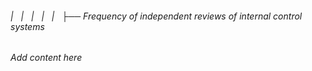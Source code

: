 ###### |   |   |   |   |   ├── Frequency of independent reviews of internal control systems

*Add content here*